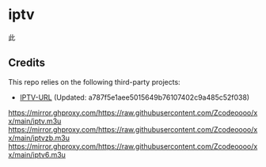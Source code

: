 # iptv

此
## Credits
This repo relies on the following third-party projects:

- [IPTV-URL](https://github.com/Ftindy/IPTV-URL) (Updated: a787f5e1aee5015649b76107402c9a485c52f038)

https://mirror.ghproxy.com/https://raw.githubusercontent.com/Zcodeoooo/xx/main/iptv.m3u
https://mirror.ghproxy.com/https://raw.githubusercontent.com/Zcodeoooo/xx/main/iptvzb.m3u
https://mirror.ghproxy.com/https://raw.githubusercontent.com/Zcodeoooo/xx/main/iptv6.m3u